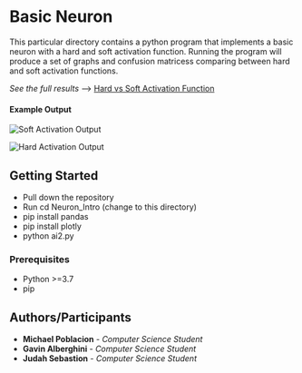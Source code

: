 # Basic Neuron

This particular directory contains a python program that implements a basic neuron with a hard and soft activation function.
Running the program will produce a set of graphs and confusion matricess comparing between hard and soft activation functions.


*See the full results*  --> [Hard vs Soft Activation Function](https://github.com/mikeP-1107/artificial-intelligence/blob/master/Neuron_Intro/Hard_Soft_Activation.pdf)


#### Example Output
![Soft Activation Output](https://github.com/mikeP-1107/artificial-intelligence/blob/master/Neuron_Intro/images/soft_result.png)



![Hard Activation Output](https://github.com/mikeP-1107/artificial-intelligence/blob/master/Neuron_Intro/images/hard_result.png)


## Getting Started

* Pull down the repository
* Run cd Neuron_Intro (change to this directory) 
* pip install pandas
* pip install plotly
*  python ai2.py 

### Prerequisites
* Python >=3.7
* pip

### 

## Authors/Participants

* **Michael Poblacion** - *Computer Science Student* 
* **Gavin Alberghini** - *Computer Science Student* 
* **Judah Sebastion** - *Computer Science Student* 
